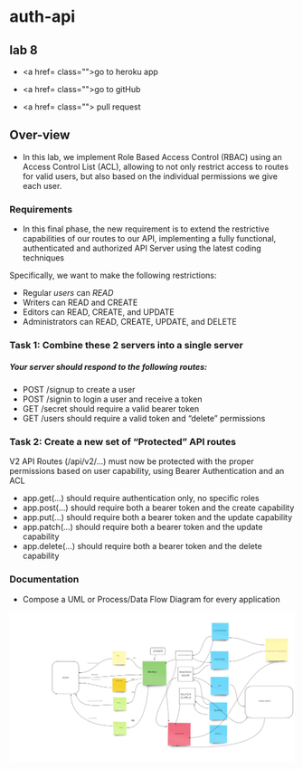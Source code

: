 # auth-api
## lab 8

- <a href=  class=""><span      class="label">go to heroku app </span></a>

- <a href=  class=""><span class="label">go to gitHub </span></a>

- <a href= class=""><span class="label"> pull request </span></a> 


## Over-view 

- In this lab, we implement Role Based Access Control (RBAC) using an Access Control List (ACL), allowing to not only restrict access to routes for valid users, but also based on the individual permissions we give each user.


### Requirements
- In this final phase, the new requirement is to extend the restrictive capabilities of our routes to our API, implementing a fully functional, authenticated and authorized API Server using the latest coding techniques

Specifically, we want to make the following restrictions:

- Regular *users* can *READ*
- Writers can READ and CREATE
- Editors can READ, CREATE, and UPDATE
- Administrators can READ, CREATE, UPDATE, and DELETE


### Task 1: Combine these 2 servers into a single server
##### Your server should respond to the following routes:
- POST /signup to create a user
- POST /signin to login a user and receive a token
- GET /secret should require a valid bearer token
- GET /users should require a valid token and “delete” permissions


### Task 2: Create a new set of “Protected” API routes

V2 API Routes (/api/v2/...) must now be protected with the proper permissions based on user capability, using Bearer Authentication and an ACL
- app.get(...) should require authentication only, no specific roles
- app.post(...) should require both a bearer token and the create capability
- app.put(...) should require both a bearer token and the update capability
- app.patch(...) should require both a bearer token and the update capability
- app.delete(...) should require both a bearer token and the delete capability


### Documentation
- Compose a UML or Process/Data Flow Diagram for every application

![WhiteBoard](lab8umlauthapi.png)

